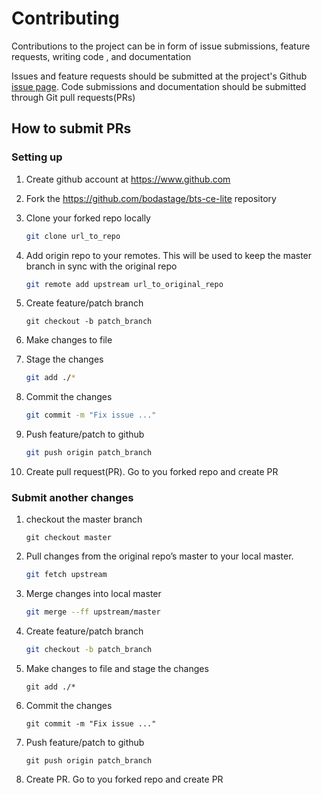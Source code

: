 # Contributing

Contributions to the project can be in form of issue submissions, feature requests, writing code , and documentation

Issues and feature requests should be submitted at the project's Github [issue page](https://github.com/bodastage/bts-ce-lite/issues). Code 
submissions and documentation should be submitted through Git pull requests(PRs)

## How to submit PRs

### Setting up

1. Create github account at https://www.github.com
2. Fork the https://github.com/bodastage/bts-ce-lite repository
3. Clone your forked repo locally
	```bash
	git clone url_to_repo
	```
4. Add origin repo to your remotes. This will be used to keep the master branch in sync with the original repo
	```bash
	git remote add upstream url_to_original_repo
	```
5. Create feature/patch branch
	```
	git checkout -b patch_branch
	```
6. Make changes to file

7. Stage the changes
	```bash
	git add ./*
	```
8. Commit the changes
	```bash
	git commit -m "Fix issue ..."
	```
9. Push feature/patch to github
	```bash
	git push origin patch_branch
	```
10. Create pull request(PR). Go to you forked repo and create PR

### Submit another changes

1. checkout the master branch
	```
	git checkout master
	```
2. Pull changes from the original repo’s master to your local master.
	```bash
	git fetch upstream
	```
3. Merge changes into local master
	```bash
	git merge --ff upstream/master
	```
4. Create feature/patch branch
	```bash
	git checkout -b patch_branch
	```
5. Make changes to file and stage the changes
	```
	git add ./*
	```
6. Commit the changes
	```
	git commit -m "Fix issue ..."
	```
7. Push feature/patch to github
	```
	git push origin patch_branch
	```
8. Create PR. Go to you forked repo and create PR